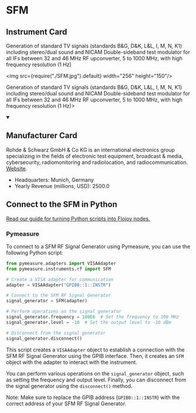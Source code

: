 
# SFM

## Instrument Card

<div className="flex">

<div>

Generation of standard TV signals (standards B&G, D&K, L&L, I, M, N, K1) including stereo/dual sound and NICAM
Double-sideband test modulator for all IFs between 32 and 46 MHz
RF upconverter, 5 to 1000 MHz, with high frequency resolution (1 Hz)

</div>

<img src={require("./SFM.jpg").default} width="256" height="150"/>

</div>

Generation of standard TV signals (standards B&G, D&K, L&L, I, M, N, K1) including stereo/dual sound and NICAM
Double-sideband test modulator for all IFs between 32 and 46 MHz
RF upconverter, 5 to 1000 MHz, with high frequency resolution (1 Hz)>

<details open>
<summary><h2>Manufacturer Card</h2></summary>

Rohde & Schwarz GmbH & Co KG is an international electronics group specializing in the fields of electronic test equipment, broadcast & media, cybersecurity, radiomonitoring and radiolocation, and radiocommunication. <a href="https://www.rohde-schwarz.com/ca/home_48230.html">Website</a>.

<ul>
  <li>Headquarters: Munich, Germany</li>
  <li>Yearly Revenue (millions, USD): 2500.0</li>
</ul>
</details>

## Connect to the SFM in Python

[Read our guide for turning Python scripts into Flojoy nodes.](https://docs.flojoy.ai/custom-nodes/creating-custom-node/)


### Pymeasure

To connect to a SFM RF Signal Generator using Pymeasure, you can use the following Python script:

```python
from pymeasure.adapters import VISAAdapter
from pymeasure.instruments.rf import SFM

# Create a VISA adapter for communication
adapter = VISAAdapter("GPIB0::1::INSTR")

# Connect to the SFM RF Signal Generator
signal_generator = SFM(adapter)

# Perform operations on the signal generator
signal_generator.frequency = 100E6  # Set the frequency to 100 MHz
signal_generator.level = -10  # Set the output level to -10 dBm

# Disconnect from the signal generator
signal_generator.disconnect()
```

This script creates a `VISAAdapter` object to establish a connection with the SFM RF Signal Generator using the GPIB interface. Then, it creates an `SFM` object with the adapter to interact with the instrument.

You can perform various operations on the `signal_generator` object, such as setting the frequency and output level. Finally, you can disconnect from the signal generator using the `disconnect()` method.

Note: Make sure to replace the GPIB address (`GPIB0::1::INSTR`) with the correct address of your SFM RF Signal Generator.

